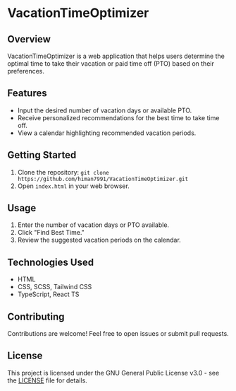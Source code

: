 # VacationTimeOptimizer

## Overview
VacationTimeOptimizer is a web application that helps users determine the optimal time to take their vacation or paid time off (PTO) based on their preferences.

## Features
- Input the desired number of vacation days or available PTO.
- Receive personalized recommendations for the best time to take time off.
- View a calendar highlighting recommended vacation periods.

## Getting Started
1. Clone the repository: `git clone https://github.com/himan7991/VacationTimeOptimizer.git`
2. Open `index.html` in your web browser.

## Usage
1. Enter the number of vacation days or PTO available.
2. Click "Find Best Time."
3. Review the suggested vacation periods on the calendar.

## Technologies Used
- HTML
- CSS, SCSS, Tailwind CSS
- TypeScript, React TS

## Contributing
Contributions are welcome! Feel free to open issues or submit pull requests.

## License
This project is licensed under the GNU General Public License v3.0 - see the [LICENSE](LICENSE) file for details.
